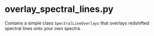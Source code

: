 # overlay_spectral_lines.py
Contains a simple class `SpectralLineOverlays` that overlays redshifted spectral lines onto your own spectra.
